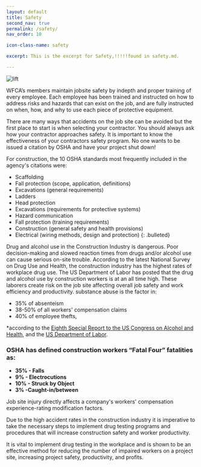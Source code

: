 ```yaml
---
layout: default
title: Safety
second_nav: true
permalink: /safety/
nav_order: 10

icon-class-name: safety

excerpt: This is the excerpt for Safety,!!!!!found in safety.md.

---
```



<img src="{{site.linkURL}}/images/shutterstock/stock-photo-workers-are-high-up-in-cherry-picker-on-building-site-388764502.jpg" class="right" alt="lift" />

WFCA’s members maintain jobsite safety by indepth and proper training of every employee. Each employee has been trained and instructed on how to address risks and hazards that can exist on the job, and are fully instructed on when, how, and why to use each piece of protective equipment.

There are many ways that accidents on the job site can be avoided but the first place to start is when selecting your contractor. You should always ask how your contractor approaches safety. It is important to know the effectiveness of your contractors safety program. No one wants to be issued a citation by OSHA and have your project shut down!

For construction, the 10 OSHA standards most frequently included in the agency's citations were:

*	Scaffolding
*	Fall protection (scope, application, definitions)
*	Excavations (general requirements)
*	Ladders
*	Head protection
*	Excavations (requirements for protective systems)
*	Hazard communication
*	Fall protection (training requirements)
*	Construction (general safety and health provisions)
*	Electrical (wiring methods, design and protection)
{: .bulleted}

Drug and alcohol use in the Construction Industry is dangerous. Poor decision-making and slowed reaction times from drugs and/or alcohol use can cause serious on-site trouble. According to the latest National Survey on Drug Use and Health, the construction industry has the highest rates of workplace drug use. The US Department of Labor has posted that the drug and alcohol use by construction workers is at an all time high. These laborers create risk on the job site affecting overall job safety and work efficiency and productivity.
substance abuse is the factor in:

* 35% of absenteism
* 38-50% of all workers' compensation claims 
* 40% of employee thefts, 

*according to the [Eighth Special Report to the US Congress on Alcohol and Health][special-report], and the [US Department of Labor][US-dept-labor]. 

### OSHA has defined construction workers “Fatal Four” fatalities as:

* **35% - Falls**
* **9% - Electrocutions**
* **10% - Struck by Object **
* **3% -Caught-in/between**


Job site injury directly affects a company's workers' compensation experience-rating modification factors.

Due to the high accident rates in the construction industry it is imperative  to take the necessary steps to implement drug testing programs and procedures that will increase construction safety and worker productivity.

It is vital to implement drug testing in the workplace and is shown to be an effective method for reducing the number of impaired workers on a project site, increasing project safety, productivity, and profits.


[special-report]: http://www.worldcat.org/title/eighth-special-report-to-the-us-congress-on-alcohol-and-health-from-the-secretary-of-health-and-human-services/oclc/29239603
[special-report2]: https://books.google.com/books/about/Eighth_special_report_to_the_U_S_Congres.html?id=RN_2brkTbr4C
[US-dept-labor]: https://www.dol.gov/
